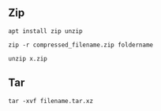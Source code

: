 ## Zip
```
apt install zip unzip

zip -r compressed_filename.zip foldername
```

```
unzip x.zip
```

## Tar
```
tar -xvf filename.tar.xz
```
